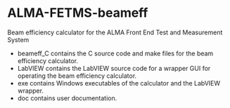 # ALMA-FETMS-beameff
Beam efficiency calculator for the ALMA Front End Test and Measurement System

* beameff_C contains the C source code and make files for the beam efficiency calculator.
* LabVIEW contains the LabVIEW source code for a wrapper GUI for operating the beam efficiency calculator.
* exe contains Windows executables of the calculator and the LabVIEW wrapper.
* doc contains user documentation.
